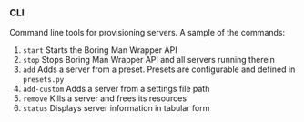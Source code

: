 
### CLI

Command line tools for provisioning servers. A sample of the commands:

1. `start` Starts the Boring Man Wrapper API
2. `stop` Stops Boring Man Wrapper API and all servers running therein
3. `add` Adds a server from a preset. Presets are configurable and defined in `presets.py`
4. `add-custom` Adds a server from a settings file path
5. `remove` Kills a server and frees its resources
6. `status` Displays server information in tabular form
